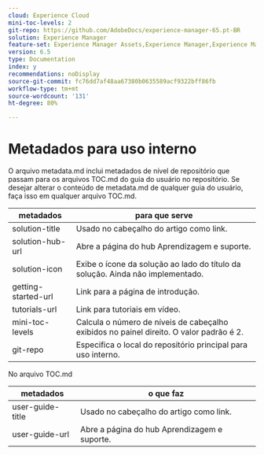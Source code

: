 ```yaml
---
cloud: Experience Cloud
mini-toc-levels: 2
git-repo: https://github.com/AdobeDocs/experience-manager-65.pt-BR
solution: Experience Manager
feature-set: Experience Manager Assets,Experience Manager,Experience Manager Sites, Experience Manager Forms
version: 6.5
type: Documentation
index: y
recommendations: noDisplay
source-git-commit: fc76dd7af48aa67380b0635589acf9322bff86fb
workflow-type: tm+mt
source-wordcount: '131'
ht-degree: 80%

---
```



# Metadados para uso interno

O arquivo metadata.md inclui metadados de nível de repositório que passam para os arquivos TOC.md do guia do usuário no repositório. Se desejar alterar o conteúdo de metadata.md de qualquer guia do usuário, faça isso em qualquer arquivo TOC.md.

| metadados | para que serve |
|--- |--- |
| solution-title | Usado no cabeçalho do artigo como link. |
| solution-hub-url | Abre a página do hub Aprendizagem e suporte. |
| solution-icon | Exibe o ícone da solução ao lado do título da solução. Ainda não implementado. |
| getting-started-url | Link para a página de introdução. |
| tutorials-url | Link para tutoriais em vídeo. |
| mini-toc-levels | Calcula o número de níveis de cabeçalho exibidos no painel direito. O valor padrão é 2. |
| git-repo | Especifica o local do repositório principal para uso interno. |

No arquivo TOC.md

| metadados | o que faz |
|--- |--- |
| user-guide-title | Usado no cabeçalho do artigo como link. |
| user-guide-url | Abre a página do hub Aprendizagem e suporte. |
